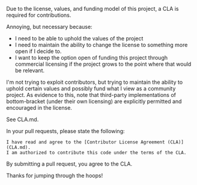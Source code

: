 Due to the license, values, and funding model of this project, a CLA is required for contributions.

Annoying, but necessary because:
  * I need to be able to uphold the values of the project
  * I need to maintain the ability to change the license to something more open if I decide to.
  * I want to keep the option open of funding this project through commercial licensing if the
    project grows to the point where that would be relevant.

I'm not trying to exploit contributors, but trying to maintain the ability to uphold certain values
and possibly fund what I view as a community project. As evidence to this, note that third-party
implementations of bottom-bracket (under their own licensing) are explicitly permitted and encouraged in the
license.

See CLA.md.

In your pull requests, please state the following:

```
I have read and agree to the [Contributor License Agreement (CLA)](CLA.md).
I am authorized to contribute this code under the terms of the CLA.
```

By submitting a pull request, you agree to the CLA.

Thanks for jumping through the hoops!
